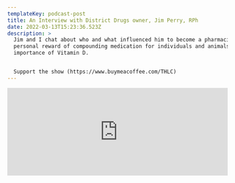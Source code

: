 ```yaml
---
templateKey: podcast-post
title: An Interview with District Drugs owner, Jim Perry, RPh
date: 2022-03-13T15:23:36.523Z
description: >
  Jim and I chat about who and what influenced him to become a pharmacist, the
  personal reward of compounding medication for individuals and animals, and the
  importance of Vitamin D.


  Support the show (https://www.buymeacoffee.com/THLC)
---
```

<iframe src="https://www.buzzsprout.com/1903968/10068372-an-interview-with-district-drugs-owner-jim-perry-rph?client_source=small_player&iframe=true" loading="lazy" width="100%" height="200" frameborder="0" scrolling="no" title='The Holistic Life Coach , An Interview with District Drugs owner, Jim Perry, RPh'></iframe>